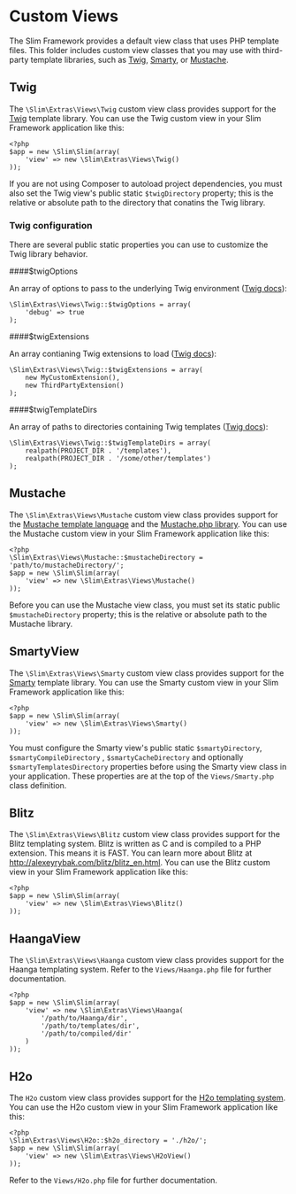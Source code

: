 # Custom Views

The Slim Framework provides a default view class that uses PHP template files. This folder includes custom view classes
that you may use with third-party template libraries, such as [Twig](http://www.twig-project.org/),
[Smarty](http://www.smarty.net/), or [Mustache](http://mustache.github.com/).

## Twig

The `\Slim\Extras\Views\Twig` custom view class provides support for the [Twig](http://twig.sensiolabs.org/) template
library. You can use the Twig custom view in your Slim Framework application like this:

	<?php
	$app = new \Slim\Slim(array(
		'view' => new \Slim\Extras\Views\Twig()
	));

If you are not using Composer to autoload project dependencies, you must also set the Twig view's public static
`$twigDirectory` property; this is the relative or absolute path to the directory that conatins the Twig library.

### Twig configuration

There are several public static properties you can use to customize the Twig library behavior.

####$twigOptions

An array of options to pass to the underlying Twig environment ([Twig docs](http://twig.sensiolabs.org/doc/api.html#environment-options)):

	\Slim\Extras\Views\Twig::$twigOptions = array(
		'debug' => true
	);


####$twigExtensions

An array contianing Twig extensions to load ([Twig docs](http://twig.sensiolabs.org/doc/advanced.html)):

	\Slim\Extras\Views\Twig::$twigExtensions = array(
		new MyCustomExtension(),
		new ThirdPartyExtension()
	);


####$twigTemplateDirs

An array of paths to directories containing Twig templates ([Twig docs](http://twig.sensiolabs.org/doc/api.html#twig-loader-filesystem)):

	\Slim\Extras\Views\Twig::$twigTemplateDirs = array(
		realpath(PROJECT_DIR . '/templates'),
		realpath(PROJECT_DIR . '/some/other/templates')
	);

## Mustache

The `\Slim\Extras\Views\Mustache` custom view class provides support for the
[Mustache template language](http://mustache.github.com/) and the [Mustache.php library](https://github.com/bobthecow/mustache.php).
You can use the Mustache custom view in your Slim Framework application like this:

	<?php
	\Slim\Extras\Views\Mustache::$mustacheDirectory = 'path/to/mustacheDirectory/';
	$app = new \Slim\Slim(array(
		'view' => new \Slim\Extras\Views\Mustache()
	));

Before you can use the Mustache view class, you must set its static public `$mustacheDirectory` property; this is the
relative or absolute path to the Mustache library.

## SmartyView

The `\Slim\Extras\Views\Smarty` custom view class provides support for the [Smarty](http://www.smarty.net/) template
library. You can use the Smarty custom view in your Slim Framework application like this:

	<?php
	$app = new \Slim\Slim(array(
		'view' => new \Slim\Extras\Views\Smarty()
	));

You must configure the Smarty view's public static `$smartyDirectory`, `$smartyCompileDirectory` , `$smartyCacheDirectory`
and optionally `$smartyTemplatesDirectory` properties before using the Smarty view class in your application. These
properties are at the top of the `Views/Smarty.php` class definition.

## Blitz

The `\Slim\Extras\Views\Blitz` custom view class provides support for the Blitz templating system. Blitz is written
as C and is compiled to a PHP extension. This means it is FAST. You can learn more about Blitz at
<http://alexeyrybak.com/blitz/blitz_en.html>. You can use the Blitz custom view in your Slim Framework application like this:

	<?php
	$app = new \Slim\Slim(array(
		'view' => new \Slim\Extras\Views\Blitz()
	));

## HaangaView

The `\Slim\Extras\Views\Haanga` custom view class provides support for the Haanga templating system. Refer to
the `Views/Haanga.php` file for further documentation.

    <?php
	$app = new \Slim\Slim(array(
        'view' => new \Slim\Extras\Views\Haanga(
        	'/path/to/Haanga/dir',
        	'/path/to/templates/dir',
        	'/path/to/compiled/dir'
        )
    ));

## H2o

The `H2o` custom view class provides support for the [H2o templating system](http://www.h2o-template.org). You can
use the H2o custom view in your Slim Framework application like this:

    <?php
	\Slim\Extras\Views\H2o::$h2o_directory = './h2o/';
	$app = new \Slim\Slim(array(
		'view' => new \Slim\Extras\Views\H2oView()
	));

Refer to the `Views/H2o.php` file for further documentation.

